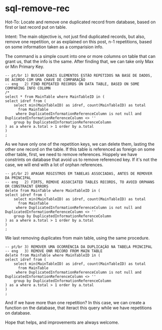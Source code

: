 # sql-remove-rec
Hot-To: Locate and remove one duplicated record from database, based on first or last record put on table.

Intent: The main objective is, not just find duplicated records, but also, remove one repetition, or as explained on this post, n-1 repetitions, based on some information taken as a comparision info.

The command is a simple count into one or more columns on table that can grant us, that the info is the same. After finding that, we can take only Max or Min Primary Key.

```
-- pt/br 1) BUSCAR QUAIS ELEMENTOS ESTÃO REPETIDOS NA BASE DE DADOS, DE ACORDO COM UMA CHAVE DE COMPARAÇÃO
-- eng   2) FIND REPEATED RECORDS ON DATA TABLE, BASED ON SOME COMPARING INFO COLUMN
/*
select * from MainTable where MainTableID in (
select idref from (
	select min(MainTableID) as idref, count(MainTableID) as total 
	  from MainTable
	 where DuplicatedInformationReferenceColumn is not null and DuplicatedInformationReferenceColumn <> ''
	group by DuplicatedInformationReferenceColumn
) as a where a.total > 1 order by a.total
)
;
```

As we have only one of the repetition keys, we can delete them, lasting the other one record on the table. If this table is referenced as foreign on some other table, first, we need to remove references. Hoppely we have constrints on database that avoid us to remove referenced key. If it's not the case, we will end with a lot of orphan references.

```
-- pt/br 2) APAGAR REGISTROS EM TABELAS ASSOCIADAS, ANTES DE REMOVER DA PRINCIPAL
-- eng   2) FIRTS, REMOVE ASSOCIATED TABLES RECORDS, TO AVOID ORPHANS OR CONSTRAINT ERRORS
delete from MainTable where MainTableID in (
select idref from (
	select min(MainTableID) as idref, count(MainTableID) as total 
	  from MainTable
	 where DuplicatedInformationReferenceColumn is not null and DuplicatedInformationReferenceColumn <> ''
	group by DuplicatedInformationReferenceColumn
) as a where a.total > 1 order by a.total
)
;
```

We last removing duplicates from main table, using the same procedure.

```
-- pt/br 3) REMOVER UMA OCORRÊNCIA DA DUPLICAÇÃO NA TABELA PRINCIPAL
-- eng   3) REMOVE ONR RECORD FROM MAIN TABLE
delete from MainTable where MainTableID in (
select idref from (
	select min(MainTableID) as idref, count(MainTableID) as total 
	  from MainTable
	 where DuplicatedInformationReferenceColumn is not null and DuplicatedInformationReferenceColumn <> ''
	group by DuplicatedInformationReferenceColumn
) as a where a.total > 1 order by a.total
)
;
```
And if we have more than one repetition? In this case, we can create a function on the database, that iteract this query while we have repetitions on database.

Hope that helps, and improvements are always welcome.
